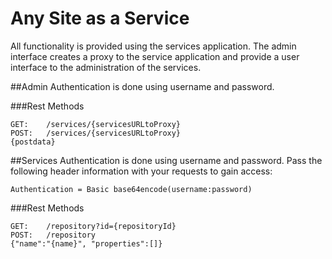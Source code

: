 # Any Site as a Service
All functionality is provided using the services application.  The admin interface creates a proxy to the service application and provide a user interface to the administration of the services.


##Admin
Authentication is done using username and password.

###Rest Methods
```
GET: 	/services/{servicesURLtoProxy}
POST:	/services/{servicesURLtoProxy}
{postdata}
```

##Services
Authentication is done using username and password.  Pass the following header information with your requests to gain access:
```
Authentication = Basic base64encode(username:password)
```

###Rest Methods
```
GET:	/repository?id={repositoryId}
POST:	/repository
{"name":"{name}", "properties":[]}
```